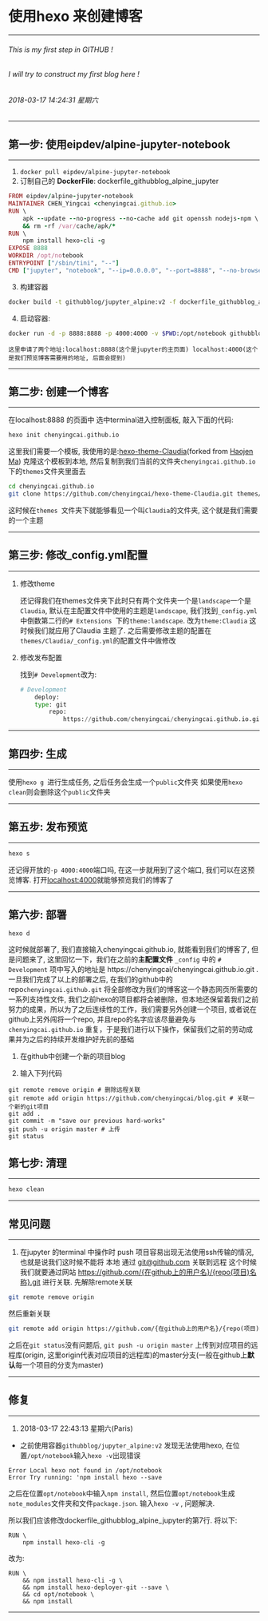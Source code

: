 # 使用hexo 来创建博客

---
######  This is my first step in GITHUB !
######  I will try to construct my first blog here !
###### 2018-03-17 14:24:31 星期六
---

## 第一步: 使用eipdev/alpine-jupyter-notebook

---

1. `docker pull eipdev/alpine-jupyter-notebook`
2.  订制自己的 **DockerFile**: dockerfile_githubblog_alpine_jupyter
```ruby
FROM eipdev/alpine-jupyter-notebook
MAINTAINER CHEN_Yingcai <chenyingcai.github.io>
RUN \
    apk --update --no-progress --no-cache add git openssh nodejs-npm \
    && rm -rf /var/cache/apk/*
RUN \
    npm install hexo-cli -g
EXPOSE 8888
WORKDIR /opt/notebook
ENTRYPOINT ["/sbin/tini", "--"]
CMD ["jupyter", "notebook", "--ip=0.0.0.0", "--port=8888", "--no-browser", "--allow-root"]
```
3. 构建容器
```bash
docker build -t githubblog/jupyter_alpine:v2 -f dockerfile_githubblog_alpine_jupyter .
```
4. 启动容器:
```bash
docker run -d -p 8888:8888 -p 4000:4000 -v $PWD:/opt/notebook githubblog/jupyter_alpine:v2
```

    这里申请了两个地址:localhost:8888(这个是jupyter的主页面) localhost:4000(这个是我们预览博客需要用的地址, 后面会提到)
---

## 第二步: 创建一个博客

---

在localhost:8888 的页面中 选中terminal进入控制面板, 敲入下面的代码:
```bash
hexo init chenyingcai.github.io
```

这里我们需要一个模板, 我使用的是:[hexo-theme-Claudia](https://github.com/Haojen/hexo-theme-Claudia)(forked from [Haojen Ma](https://github.com/Haojen))
克隆这个模板到本地, 然后复制到我们当前的文件夹`chenyingcai.github.io`下的`themes`文件夹里面去

```bash
cd chenyingcai.github.io
git clone https://github.com/chenyingcai/hexo-theme-Claudia.git themes/Claudia
```

这时候在`themes `文件夹下就能够看见一个叫`Claudia`的文件夹, 这个就是我们需要的一个主题

---

## 第三步: 修改_config.yml配置

---

1. 修改theme

   还记得我们在themes文件夹下此时只有两个文件夹一个是`landscape`一个是`Claudia`, 默认在主配置文件中使用的主题是`landscape`, 我们找到`_config.yml`中倒数第二行的`# Extensions `下的`theme:landscape`.
   改为`theme:Claudia`
   这时候我们就应用了Claudia 主题了. 之后需要修改主题的配置在`themes/Claudia/_config.yml`的配置文件中做修改

2. 修改发布配置

    找到`# Development`改为:
    ```python
    # Development
        deploy:
	    type: git
            repo: 
                https://github.com/chenyingcai/chenyingcai.github.io.git

   ```

---

## 第四步: 生成

---

使用``hexo g ``进行生成任务, 之后任务会生成一个`public`文件夹
如果使用``hexo clean``则会删除这个`public`文件夹

---

## 第五步: 发布预览

---


```bash
hexo s
```

还记得开放的`-p 4000:4000`端口吗, 在这一步就用到了这个端口, 我们可以在这预览博客.
打开[localhost:4000](localhost:4000)就能够预览我们的博客了

---

## 第六步: 部署

```
hexo d
```

这时候就部署了, 我们直接输入chenyingcai.github.io, 就能看到我们的博客了, 但是问题来了, 这里回忆一下，我们在之前的**主配置文件** `_config` 中的 `# Development` 项中写入的地址是 https://chenyingcai/chenyingcai.github.io.git .一旦我们完成了以上的部署之后, 在我们的github中的repo`chenyingcai.github.git` 将全部修改为我们的博客这一个静态网页所需要的一系列支持性文件, 我们之前hexo的项目都将会被删除，但本地还保留着我们之前努力的成果，所以为了之后连续性的工作，我们需要另外创建一个项目, 或者说在github上另外闯将一个repo, 并且repo的名字应该尽量避免与 `chenyingcai.github.io` 重复，于是我们进行以下操作，保留我们之前的劳动成果并为之后的持续开发维护好先前的基础

1. 在github中创建一个新的项目blog

2. 输入下列代码
```
git remote remove origin # 删除远程关联
git remote add origin https://github.com/chenyingcai/blog.git # 关联一个新的git项目
git add .
git commit -m "save our previous hard-works"
git push -u origin master # 上传
git status

```

## 第七步: 清理

---

```bash
hexo clean
```

---


## 常见问题

---

1. 在jupyter 的terminal 中操作时 push 项目容易出现无法使用ssh传输的情况, 也就是说我们这时候不能将 本地 通过 git@github.com 关联到远程
这个时候我们就要通过网站 https://github.com/{在github上的用户名}/{repo(项目)名称}.git 进行关联.
先解除remote关联

```bash
git remote remove origin
```

然后重新关联

```bash
git remote add origin https://github.com/{在github上的用户名}/{repo(项目)名称}.git
```

之后在``git status``没有问题后, ``git push -u origin master`` 上传到对应项目的远程库(origin, 这里origin代表对应项目的远程库)的master分支(一般在github上**默认**每一个项目的分支为master)

---

## 修复

---

1. 2018-03-17 22:43:13 星期六(Paris)
* 之前使用容器`githubblog/jupyter_alpine:v2` 发现无法使用hexo, 在位置`/opt/notebook`输入`hexo -v`出现错误

```
Error Local hexo not found in /opt/notebook
Error Try running: 'npm install hexo --save
```

之后在位置`opt/notebook`中输入`npm install`, 然后位置`opt/notebook`生成`note_modules`文件夹和文件`package.json`. 输入`hexo -v` , 问题解决.


所以我们应该修改dockerfile_githubblog_alpine_jupyter的第7行. 将以下: 

```
RUN \
    npm install hexo-cli -g
```

改为:

```
RUN \
    && npm install hexo-cli -g \
    && npm install hexo-deployer-git --save \
    && cd opt/notebook \
    && npm install
```
---

